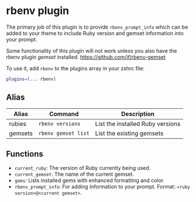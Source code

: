 # rbenv plugin

The primary job of this plugin is to provide `rbenv_prompt_info` which can be added to your theme to include Ruby
version and gemset information into your prompt.

Some functionality of this plugin will not work unless you also have the rbenv plugin *gemset* installed.
<https://github.com/jf/rbenv-gemset>

To use it, add `rbenv` to the plugins array in your zshrc file:

```zsh
plugins=(... rbenv)
```

## Alias

| Alias          | Command             | Description                      |
|----------------|---------------------|----------------------------------|
| rubies         | `rbenv versions`    | List the installed Ruby versions |
| gemsets        | `rbenv gemset list` | List the existing gemsets        |

## Functions

* `current_ruby`: The version of Ruby currently being used.
* `current_gemset`: The name of the current gemset.
* `gems`: Lists installed gems with enhanced formatting and color.
* `rbenv_prompt_info`: For adding information to your prompt. Format: `<ruby version>@<current gemset>`.
